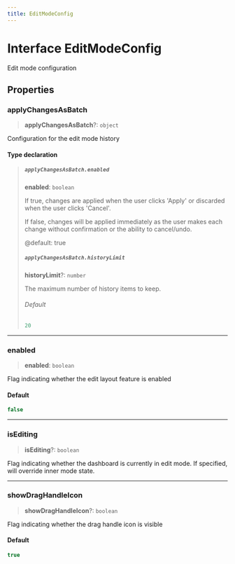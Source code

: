 ```yaml
---
title: EditModeConfig
---
```


# Interface EditModeConfig

Edit mode configuration

## Properties

### applyChangesAsBatch

> **applyChangesAsBatch**?: `object`

Configuration for the edit mode history

#### Type declaration

> ##### `applyChangesAsBatch.enabled`
>
> **enabled**: `boolean`
>
> If true, changes are applied when the user clicks 'Apply'
> or discarded when the user clicks 'Cancel'.
>
> If false, changes will be applied immediately as the user makes each change
> without confirmation or the ability to cancel/undo.
>
> @default: true
>
> ##### `applyChangesAsBatch.historyLimit`
>
> **historyLimit**?: `number`
>
> The maximum number of history items to keep.
>
> ###### Default
>
> ```ts
> 20
> ```
>
>

***

### enabled

> **enabled**: `boolean`

Flag indicating whether the edit layout feature is enabled

#### Default

```ts
false
```

***

### isEditing

> **isEditing**?: `boolean`

Flag indicating whether the dashboard is currently in edit mode.
If specified, will override inner mode state.

***

### showDragHandleIcon

> **showDragHandleIcon**?: `boolean`

Flag indicating whether the drag handle icon is visible

#### Default

```ts
true
```
